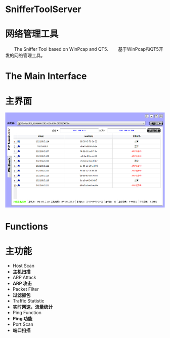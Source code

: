 # SnifferToolServer
# 网络管理工具
&emsp;&emsp;The Sniffer Tool based on WinPcap and QT5.
&emsp;&emsp;基于WinPcap和QT5开发的网络管理工具。


# The Main Interface
# 主界面

![](./images/hostScan.png)

# Functions
# 主功能

- Host Scan
- **主机扫描**
- ARP Attack
- **ARP 攻击**
- Packet Filter
- **过滤抓包**
- Traffic Statistic
- **实时网速，流量统计**
- Ping Function
- **Ping 功能**
- Port Scan 
- **端口扫描**

